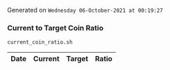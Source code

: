 Generated on `Wednesday 06-October-2021 at 00:19:27`

### Current to Target Coin Ratio
`current_coin_ratio.sh`

Date|Current|Target|Ratio
---|---|---|---
